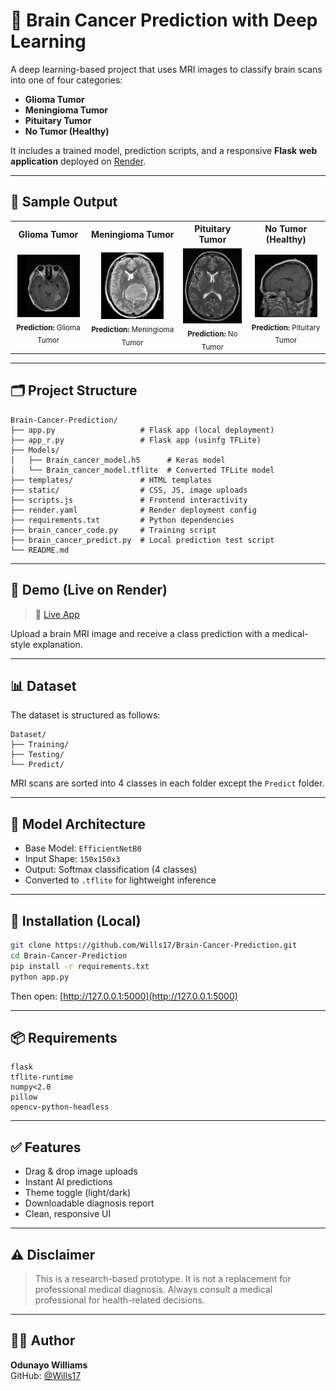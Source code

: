 
# 🧠 Brain Cancer Prediction with Deep Learning

A deep learning-based project that uses MRI images to classify brain scans into one of four categories:
- **Glioma Tumor**
- **Meningioma Tumor**
- **Pituitary Tumor**
- **No Tumor (Healthy)**

It includes a trained model, prediction scripts, and a responsive **Flask web application** deployed on [Render](https://brain-cancer-prediction-td8j.onrender.com/).

---

## 📸 Sample Output
<table>
    <tr>
        <th>Glioma Tumor</th>
        <th>Meningioma Tumor</th>
        <th>Pituitary Tumor</th>
        <th>No Tumor (Healthy)</th>
    </tr>
    <tr>
        <td align="center">
            <img src="static/Preview_Images/glioma_tumor_train_007.jpg" alt="Glioma Tumor" width="100"/><br/>
            <sub><b>Prediction:</b> Glioma Tumor</sub>
        </td>
        <td align="center">
            <img src="static/Preview_Images/meningioma_tumor_train_091.jpg" alt="Meningioma Tumor" width="100"/><br/>
            <sub><b>Prediction:</b> Meningioma Tumor</sub>
        </td>
        <td align="center">
            <img src="static/Preview_Images/no_tumor_train_040.jpg" alt="No Tumor" width="100"/><br/>
            <sub><b>Prediction:</b> No Tumor</sub>
        </td>
        <td align="center">
            <img src="static/Preview_Images/pituitary_tumor_train_210.jpg" alt="Pituitary Tumor" width="100"/><br/>
            <sub><b>Prediction:</b> Pituitary Tumor</sub>
        </td>
    </tr>
</table>

---

## 🗂 Project Structure

```
Brain-Cancer-Prediction/
├── app.py                   # Flask app (local deployment)
├── app_r.py                 # Flask app (usinfg TFLite)
├── Models/
│   ├── Brain_cancer_model.h5      # Keras model
│   └── Brain_cancer_model.tflite  # Converted TFLite model
├── templates/               # HTML templates
├── static/                  # CSS, JS, image uploads
├── scripts.js               # Frontend interactivity
├── render.yaml              # Render deployment config
├── requirements.txt         # Python dependencies
├── brain_cancer_code.py     # Training script
├── brain_cancer_predict.py  # Local prediction test script
└── README.md
```

---

## 🚀 Demo (Live on Render)

> 🔗 [Live App](https://brain-cancer-prediction-td8j.onrender.com/) 

Upload a brain MRI image and receive a class prediction with a medical-style explanation.

---

## 📊 Dataset

The dataset is structured as follows:

```
Dataset/
├── Training/
├── Testing/
└── Predict/
```

MRI scans are sorted into 4 classes in each folder except the `Predict` folder.


---

## 🧠 Model Architecture

- Base Model: `EfficientNetB0`
- Input Shape: `150x150x3`
- Output: Softmax classification (4 classes)
- Converted to `.tflite` for lightweight inference

---

## 🔧 Installation (Local)

```bash
git clone https://github.com/Wills17/Brain-Cancer-Prediction.git
cd Brain-Cancer-Prediction
pip install -r requirements.txt
python app.py
```

Then open: [http://127.0.0.1:5000](http://127.0.0.1:5000)

---

## 📦 Requirements

```
flask
tflite-runtime
numpy<2.0
pillow
opencv-python-headless
```

---

## ✅ Features

- Drag & drop image uploads
- Instant AI predictions
- Theme toggle (light/dark)
- Downloadable diagnosis report
- Clean, responsive UI

---

## ⚠ Disclaimer

> This is a research-based prototype. It is not a replacement for professional medical diagnosis. Always consult a medical professional for health-related decisions.

---

## 👨‍💻 Author

**Odunayo Williams**    
GitHub: [@Wills17](https://github.com/Wills17)